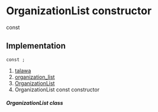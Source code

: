 
<div>

# OrganizationList constructor

</div>


const 



## Implementation

``` language-dart
const ;
```







1.  [talawa](../../index.md)
2.  [organization_list](../../widgets_organization_list/)
3.  [OrganizationList](../../widgets_organization_list/OrganizationList-class.md)
4.  OrganizationList const constructor

##### OrganizationList class







